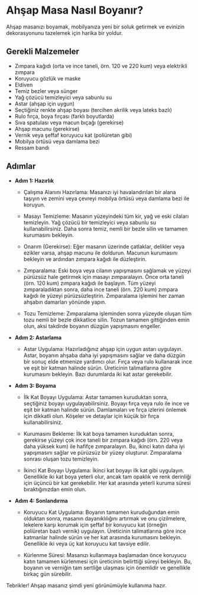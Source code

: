 # Ahşap Masa Nasıl Boyanır?

Ahşap masanızı boyamak, mobilyanıza yeni bir soluk getirmek ve evinizin dekorasyonunu tazelemek için harika bir yoldur.

## Gerekli Malzemeler

*   Zımpara kağıdı (orta ve ince taneli, örn. 120 ve 220 kum) veya elektrikli zımpara
*   Koruyucu gözlük ve maske
*   Eldiven
*   Temiz bezler veya sünger
*   Yağ çözücü temizleyici veya sabunlu su
*   Astar (ahşap için uygun)
*   Seçtiğiniz renkte ahşap boyası (tercihen akrilik veya lateks bazlı)
*   Rulo fırça, boya fırçası (farklı boyutlarda)
*   Sıva spatulası veya macun bıçağı (gerekirse)
*   Ahşap macunu (gerekirse)
*   Vernik veya şeffaf koruyucu kat (poliüretan gibi)
*   Mobilya örtüsü veya damlama bezi
*   Ressam bandı

## Adımlar

*   **Adım 1: Hazırlık**
    *   Çalışma Alanını Hazırlama: Masanızı iyi havalandırılan bir alana taşıyın ve zemini veya çevreyi mobilya örtüsü veya damlama bezi ile koruyun.

    *   Masayı Temizleme: Masanın yüzeyindeki tüm kir, yağ ve eski cilaları temizleyin. Yağ çözücü bir temizleyici veya sabunlu su kullanabilirsiniz. Daha sonra temiz, nemli bir bezle silin ve tamamen kurumasını bekleyin.

    *   Onarım (Gerekirse): Eğer masanın üzerinde çatlaklar, delikler veya ezikler varsa, ahşap macunu ile doldurun. Macunun kurumasını bekleyin ve ardından zımpara kağıdı ile düzleştirin.

    *   Zımparalama: Eski boya veya cilanın yapışmasını sağlamak ve yüzeyi pürüzsüz hale getirmek için masayı zımparalayın. Önce orta taneli (örn. 120 kum) zımpara kağıdı ile başlayın. Tüm yüzeyi zımparaladıktan sonra, daha ince taneli (örn. 220 kum) zımpara kağıdı ile yüzeyi pürüzsüzleştirin. Zımparalama işlemini her zaman ahşabın damarları yönünde yapın.

    *   Tozu Temizleme: Zımparalama işleminden sonra yüzeyde oluşan tüm tozu nemli bir bezle dikkatlice silin. Tozun tamamen gittiğinden emin olun, aksi takdirde boyanın düzgün yapışmasını engeller.

*   **Adım 2: Astarlama**
    *   Astar Uygulama: Hazırladığınız ahşap için uygun astarı uygulayın. Astar, boyanın ahşaba daha iyi yapışmasını sağlar ve daha düzgün bir sonuç elde etmenize yardımcı olur. Fırça veya rulo kullanarak ince ve eşit bir katman halinde sürün. Üreticinin talimatlarına göre kurumasını bekleyin. Bazı durumlarda iki kat astar gerekebilir.

*   **Adım 3: Boyama**
    *   İlk Kat Boyayı Uygulama: Astar tamamen kuruduktan sonra, seçtiğiniz boyayı uygulayabilirsiniz. Boyayı fırça veya rulo ile ince ve eşit bir katman halinde sürün. Damlamaları ve fırça izlerini önlemek için dikkatli olun. Köşeler ve detaylar için küçük bir fırça kullanabilirsiniz.

    *   Kurumasını Bekleme: İlk kat boya tamamen kuruduktan sonra, gerekirse yüzeyi çok ince taneli bir zımpara kağıdı (örn. 220 veya daha yüksek kum) ile hafifçe zımparalayın. Bu, ikinci katın daha iyi yapışmasını sağlar ve pürüzsüz bir yüzey oluşturur. Zımparalama sonrası oluşan tozu temizleyin.

    *   İkinci Kat Boyayı Uygulama: İkinci kat boyayı ilk kat gibi uygulayın. Genellikle iki kat boya yeterli olur, ancak tam opaklık ve renk derinliği için üçüncü bir kat gerekebilir. Her kat arasında yeterli kuruma süresi bıraktığınızdan emin olun.

*   **Adım 4: Sonlandırma**
    *   Koruyucu Kat Uygulama: Boyanın tamamen kuruduğundan emin olduktan sonra, masanın dayanıklılığını artırmak ve onu çizilmelere, lekelere karşı korumak için şeffaf bir koruyucu kat (örneğin poliüretan bazlı vernik) uygulayın. Üreticinin talimatlarına göre ince katmanlar halinde sürün ve her kat arasında kurumasını bekleyin. Genellikle iki veya üç kat koruyucu kat tavsiye edilir.

    *   Kürlenme Süresi: Masanızı kullanmaya başlamadan önce koruyucu katın tamamen kürlenmesi için üreticinin belirttiği süreyi bekleyin. Bu, boyanın ve verniğin tam sertliğe ulaşması için önemlidir ve genellikle birkaç gün sürebilir.

Tebrikler! Ahşap masanız şimdi yeni görünümüyle kullanıma hazır.